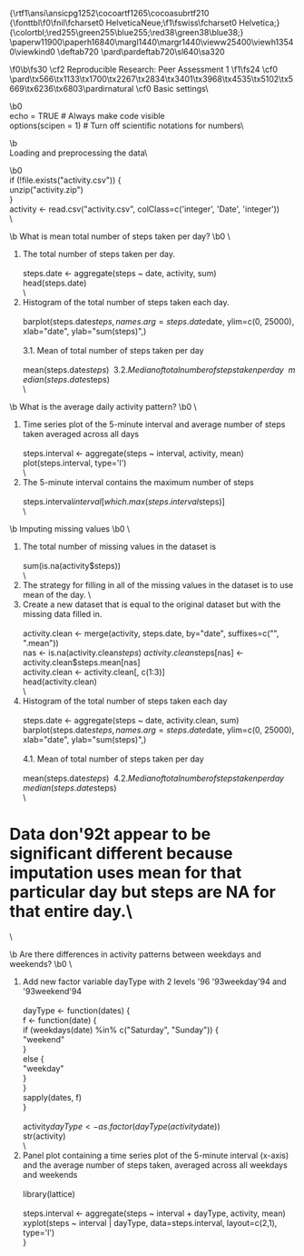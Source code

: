 {\rtf1\ansi\ansicpg1252\cocoartf1265\cocoasubrtf210
{\fonttbl\f0\fnil\fcharset0 HelveticaNeue;\f1\fswiss\fcharset0 Helvetica;}
{\colortbl;\red255\green255\blue255;\red38\green38\blue38;}
\paperw11900\paperh16840\margl1440\margr1440\vieww25400\viewh13540\viewkind0
\deftab720
\pard\pardeftab720\sl640\sa320

\f0\b\fs30 \cf2 Reproducible Research: Peer Assessment 1
\f1\fs24 \cf0 \
\pard\tx566\tx1133\tx1700\tx2267\tx2834\tx3401\tx3968\tx4535\tx5102\tx5669\tx6236\tx6803\pardirnatural
\cf0 Basic settings\

\b0 \
echo = TRUE  # Always make code visible\
options(scipen = 1)  # Turn off scientific notations for numbers\

\b \
Loading and preprocessing the data\

\b0 \
if (!file.exists("activity.csv")) \{\
  unzip("activity.zip")\
\}\
activity <- read.csv("activity.csv", colClass=c('integer', 'Date', 'integer'))\
\

\b What is mean total number of steps taken per day?
\b0 \
1. The total number of steps taken per day.\
\
steps.date <- aggregate(steps ~ date, activity, sum)\
head(steps.date)\
\
2. Histogram of the total number of steps taken each day.\
\
barplot(steps.date$steps, names.arg=steps.date$date, ylim=c(0, 25000), \
        xlab="date", ylab="sum(steps)",)\
\
3.1. Mean of total number of steps taken per day\
\
mean(steps.date$steps)\
\
3.2. Median of total number of steps taken per day\
\
median(steps.date$steps)\
\

\b What is the average daily activity pattern?
\b0 \
1. Time series plot of the 5-minute interval and average number of steps taken averaged across all days\
\
steps.interval <- aggregate(steps ~ interval, activity, mean)\
plot(steps.interval, type='l')\
\
2.  The 5-minute interval contains the maximum number of steps\
\
steps.interval$interval[which.max(steps.interval$steps)]\
\

\b Imputing missing values
\b0 \
1. The total number of missing values in the dataset is\
\
sum(is.na(activity$steps))\
\
2. The strategy for filling in all of the missing values in the dataset is to use mean of the day. \
3. Create a new dataset that is equal to the original dataset but with the missing data filled in.\
\
activity.clean <- merge(activity, steps.date, by="date", suffixes=c("", ".mean"))\
nas <- is.na(activity.clean$steps)\
activity.clean$steps[nas] <- activity.clean$steps.mean[nas]\
activity.clean <- activity.clean[, c(1:3)]\
head(activity.clean)\
\
4. Histogram of the total number of steps taken each day\
\
steps.date <- aggregate(steps ~ date, activity.clean, sum)\
barplot(steps.date$steps, names.arg=steps.date$date, ylim=c(0, 25000), \
        xlab="date", ylab="sum(steps)",)\
\
4.1. Mean of total number of steps taken per day\
\
mean(steps.date$steps)\
\
4.2. Median of total number of steps taken per day\
\
median(steps.date$steps)\
\
# Data don\'92t appear to be significant different because imputation uses mean for that particular day but steps are NA for that entire day.\
\

\b Are there differences in activity patterns between weekdays and weekends?
\b0 \
1. Add new factor variable dayType with 2 levels \'96 \'93weekday\'94 and \'93weekend\'94\
\
dayType <- function(dates) \{\
  f <- function(date) \{\
    if (weekdays(date) %in% c("Saturday", "Sunday")) \{\
      "weekend"\
    \}\
    else \{\
      "weekday"\
    \}\
  \}\
  sapply(dates, f)\
\}\
\
activity$dayType <- as.factor(dayType(activity$date))\
str(activity)\
\
2. Panel plot containing a time series plot of the 5-minute interval (x-axis) and the average number of steps taken, averaged across all weekdays and weekends\
\
library(lattice)\
\
steps.interval <- aggregate(steps ~ interval + dayType, activity, mean)\
xyplot(steps ~ interval | dayType, data=steps.interval, layout=c(2,1), type='l')\
}
